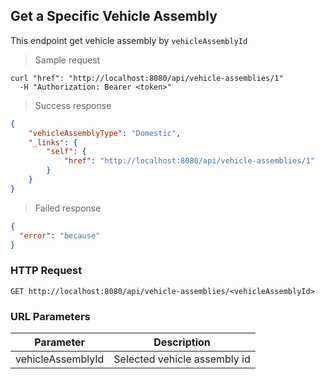 ## Get a Specific Vehicle Assembly

This endpoint get vehicle assembly by <code>vehicleAssemblyId</code>

> Sample request

```shell
curl "href": "http://localhost:8080/api/vehicle-assemblies/1"
  -H "Authorization: Bearer <token>"
```

> Success response

```json
{
    "vehicleAssemblyType": "Domestic",
    "_links": {
        "self": {
            "href": "http://localhost:8080/api/vehicle-assemblies/1"
        }
    }
}
```

> Failed response

```json
{
  "error": "because"
}
```

### HTTP Request

`GET http://localhost:8080/api/vehicle-assemblies/<vehicleAssemblyId>`

### URL Parameters

Parameter | Description
--------- | -----------
vehicleAssemblyId | Selected vehicle assembly id
